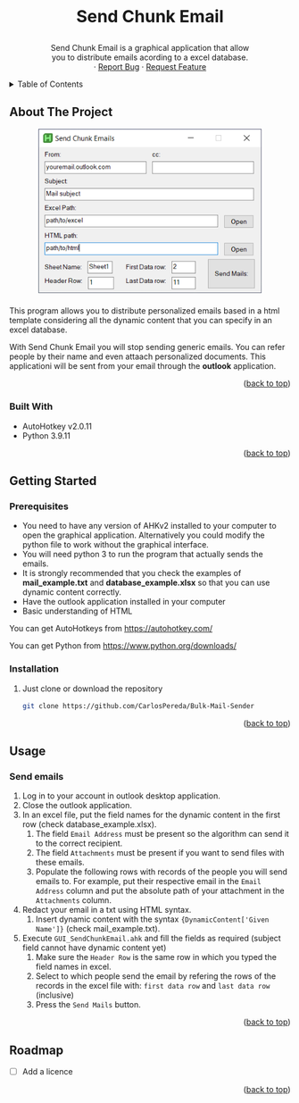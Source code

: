 <a id="readme-top"></a>

<!-- PROJECT LOGO -->
<br />
<div align="center">

<h3 align="center" style="font-size:30px">Send Chunk Email</h3>
  <p align="center">
    Send Chunk Email is a graphical application that allow <br/> you to distribute emails acording to a excel database.
    <br />
    ·
    <a href="https://github.com/CarlosPereda/Bulk-Mail-Sender/issues/new?labels=bug&template=bug-report---.md">Report Bug</a>
    ·
    <a href="https://github.com/github_username/Bulk-Mail-Sender/issues/new?labels=enhancement&template=feature-request---.md">Request Feature</a>
  </p>
</div>



<!-- TABLE OF CONTENTS -->
<details>
  <summary>Table of Contents</summary>
  <ol>
    <li>
      <a href="#about-the-project">About The Project</a>
      <ul>
        <li><a href="#built-with">Built With</a></li>
      </ul>
    </li>
    <li>
      <a href="#getting-started">Getting Started</a>
      <ul>
        <li><a href="#prerequisites">Prerequisites</a></li>
        <li><a href="#installation">Installation</a></li>
      </ul>
    </li>
    <li><a href="#usage">Usage</a>
      <ul>
        <li><a href="#send-emails">Send Emails</a></li>

      </ul>
    </li>
    <li><a href="#roadmap">Roadmap</a>
  </ol>
</details>



<!-- ABOUT THE PROJECT -->
## About The Project
<div align="center" style="margin-bottom: 20px">
  <a href="https://github.com/CarlosPereda/Bulk-Mail-Sender">
    <img src="Documentation/SendChunkEmailsSample1.png" width="400">
  </a>
</div>

This program allows you to distribute personalized emails based in a html template considering all the dynamic content that you can specify in an excel database. 

With Send Chunk Email you will stop sending generic emails. You can refer people by their name and even attaach personalized documents. This applicationi will be sent from your email through the <b>outlook</b> application. 

<p align="right">(<a href="#readme-top">back to top</a>)</p>



### Built With

* AutoHotkey v2.0.11
* Python 3.9.11

<p align="right">(<a href="#readme-top">back to top</a>)</p>

<!-- GETTING STARTED -->
## Getting Started

### Prerequisites

- You need to have any version of AHKv2 installed to your computer to open the graphical application. Alternatively you could modify the python file to work without the graphical interface. 
- You will need python 3 to run the program that actually sends the emails. 
- It is strongly recommended that you check the examples of <b>mail_example.txt</b> and <b>database_example.xlsx</b> so that you can use dynamic content correctly. 
- Have the outlook application installed in your computer
- Basic understanding of HTML

You can get AutoHotkeys from https://autohotkey.com/

You can get Python from https://www.python.org/downloads/

### Installation

1. Just clone or download the repository
   ```sh
   git clone https://github.com/CarlosPereda/Bulk-Mail-Sender
   ```

<p align="right">(<a href="#readme-top">back to top</a>)</p>

<!-- USAGE EXAMPLES -->
## Usage

### Send emails
1. Log in to your account in outlook desktop application.
2. Close the outlook application.
3. In an excel file, put the field names for the dynamic content in the first row (check database_example.xlsx).
    1. The field ```Email Address``` must be present so the algorithm can send it to the correct recipient.
    2. The field ```Attachments``` must be present if you want to send files with these emails.
    3. Populate the following rows with records of the people you will send emails to. For example, put their respective email in the ```Email Address``` column and put the absolute path of your attachment in the ```Attachments``` column. 
4. Redact your email in a txt using HTML syntax.
    1. Insert dynamic content with the syntax ```{DynamicContent['Given Name']}``` (check mail_example.txt).
5. Execute ```GUI_SendChunkEmail.ahk``` and fill the fields as required (subject field cannot have dynamic content yet)
    1. Make sure the ```Header Row``` is the same row in which you typed the field names in excel.
    2. Select to which people send the email by refering the rows of the records in the excel file with: ```first data row``` and ```last data row``` (inclusive)
    3. Press the ```Send Mails``` button.


<p align="right">(<a href="#readme-top">back to top</a>)</p>


<!-- ROADMAP -->
## Roadmap

- [ ] Add a licence

<p align="right">(<a href="#readme-top">back to top</a>)</p>
